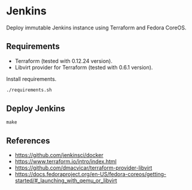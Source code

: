 # Jenkins

Deploy immutable Jenkins instance using Terraform and Fedora CoreOS.

## Requirements

- Terraform (tested with 0.12.24 version).
- Libvirt provider for Terraform (tested with 0.6.1 version).

Install requirements.

```bash
./requirements.sh
```

## Deploy Jenkins

```
make
```

## References

- https://github.com/jenkinsci/docker
- https://www.terraform.io/intro/index.html
- https://github.com/dmacvicar/terraform-provider-libvirt
- https://docs.fedoraproject.org/en-US/fedora-coreos/getting-started/#_launching_with_qemu_or_libvirt